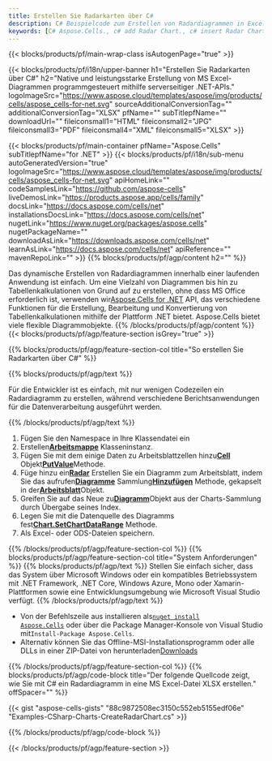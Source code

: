 ```yaml
---
title: Erstellen Sie Radarkarten über C#
description: C# Beispielcode zum Erstellen von Radardiagrammen in Excel mithilfe der Bibliothek .NET. Verwenden Sie diesen Code zum Erstellen eines Radardiagramms für MS Excel in VB.NET, Asp.NET oder einer anderen .NET-basierten Anwendung.
keywords: [C# Aspose.Cells., c# add Radar Chart., c# insert Radar Chart., c# create Radar Chart]
---
```

{{< blocks/products/pf/main-wrap-class isAutogenPage="true" >}}

{{< blocks/products/pf/i18n/upper-banner h1="Erstellen Sie Radarkarten über C#" h2="Native und leistungsstarke Erstellung von MS Excel-Diagrammen programmgesteuert mithilfe serverseitiger .NET-APIs." logoImageSrc="https://www.aspose.cloud/templates/aspose/img/products/cells/aspose_cells-for-net.svg" sourceAdditionalConversionTag="" additionalConversionTag="XLSX" pfName="" subTitlepfName="" downloadUrl="" fileiconsmall1="HTML" fileiconsmall2="JPG" fileiconsmall3="PDF" fileiconsmall4="XML" fileiconsmall5="XLSX" >}}

{{< blocks/products/pf/main-container pfName="Aspose.Cells" subTitlepfName="for .NET" >}}
{{< blocks/products/pf/i18n/sub-menu autoGeneratedVersion="true" logoImageSrc="https://www.aspose.cloud/templates/aspose/img/products/cells/aspose_cells-for-net.svg" apiHomeLink="" codeSamplesLink="https://github.com/aspose-cells" liveDemosLink="https://products.aspose.app/cells/family" docsLink="https://docs.aspose.com/cells/net" installationsDocsLink="https://docs.aspose.com/cells/net" nugetLink="https://www.nuget.org/packages/aspose.cells" nugetPackageName="" downloadAsLink="https://downloads.aspose.com/cells/net" learnAsLink="https://docs.aspose.com/cells/net" apiReference="" mavenRepoLink="" >}}
{{% blocks/products/pf/agp/content h2="" %}}

Das dynamische Erstellen von Radardiagrammen innerhalb einer laufenden Anwendung ist einfach. Um eine Vielzahl von Diagrammen bis hin zu Tabellenkalkulationen von Grund auf zu erstellen, ohne dass MS Office erforderlich ist, verwenden wir[Aspose.Cells for .NET](https://products.aspose.com/cells/net) API, das verschiedene Funktionen für die Erstellung, Bearbeitung und Konvertierung von Tabellenkalkulationen mithilfe der Plattform .NET bietet. Aspose.Cells bietet viele flexible Diagrammobjekte.
{{% /blocks/products/pf/agp/content %}}
{{< blocks/products/pf/agp/feature-section isGrey="true" >}}

{{% blocks/products/pf/agp/feature-section-col title="So erstellen Sie Radarkarten über C#" %}}

{{% blocks/products/pf/agp/text %}}

Für die Entwickler ist es einfach, mit nur wenigen Codezeilen ein Radardiagramm zu erstellen, während verschiedene Berichtsanwendungen für die Datenverarbeitung ausgeführt werden.

{{% /blocks/products/pf/agp/text %}}

1. Fügen Sie den Namespace in Ihre Klassendatei ein
1.  Erstellen[**Arbeitsmappe**](https://reference.aspose.com/cells/net/aspose.cells/workbook) Klasseninstanz.
1.  Fügen Sie mit dem einige Daten zu Arbeitsblattzellen hinzu[**Cell**](https://reference.aspose.com/cells/net/aspose.cells/cell) Objekt[**PutValue**](https://reference.aspose.com/cells/net/aspose.cells/cell/methods/putvalue/index)Methode.
1.  Füge hinzu ein[**Radar**](https://reference.aspose.com/cells/net/aspose.cells.charts/charttype) Erstellen Sie ein Diagramm zum Arbeitsblatt, indem Sie das aufrufen[**Diagramme**](https://reference.aspose.com/cells/net/aspose.cells.charts/chartcollection) Sammlung[**Hinzufügen**](https://reference.aspose.com/cells/net/aspose.cells.charts/chartcollection/methods/add) Methode, gekapselt in der[**Arbeitsblatt**](https://reference.aspose.com/cells/net/aspose.cells/worksheet)Objekt.
1.  Greifen Sie auf das Neue zu[**Diagramm**](https://reference.aspose.com/cells/net/aspose.cells.charts/chart)Objekt aus der Charts-Sammlung durch Übergabe seines Index.
1.  Legen Sie mit die Datenquelle des Diagramms fest[**Chart.SetChartDataRange**](https://https://reference.aspose.com/cells/net/aspose.cells.charts/chart/methods/setchartdatarange) Methode.
1. Als Excel- oder ODS-Dateien speichern.

{{% /blocks/products/pf/agp/feature-section-col %}}
{{% blocks/products/pf/agp/feature-section-col title="System Anforderungen" %}}
{{% blocks/products/pf/agp/text %}}
Stellen Sie einfach sicher, dass das System über Microsoft Windows oder ein kompatibles Betriebssystem mit .NET Framework, .NET Core, Windows Azure, Mono oder Xamarin-Plattformen sowie eine Entwicklungsumgebung wie Microsoft Visual Studio verfügt.
{{% /blocks/products/pf/agp/text %}}
-  Von der Befehlszeile aus installieren als<code><a href="https://downloads.aspose.com/cells/net">nuget install Aspose.Cells</a></code> oder über die Package Manager-Konsole von Visual Studio mit<code>Install-Package Aspose.Cells</code>.
-  Alternativ können Sie das Offline-MSI-Installationsprogramm oder alle DLLs in einer ZIP-Datei von herunterladen<a href="https://downloads.aspose.com/cells/net">Downloads</a>

{{% /blocks/products/pf/agp/feature-section-col %}}
{{% blocks/products/pf/agp/code-block title="Der folgende Quellcode zeigt, wie Sie mit C# ein Radardiagramm in eine MS Excel-Datei XLSX erstellen." offSpacer="" %}}

{{< gist "aspose-cells-gists" "88c9872508ec3150c552eb5155edf06e" "Examples-CSharp-Charts-CreateRadarChart.cs" >}}

{{% /blocks/products/pf/agp/code-block %}}

{{< /blocks/products/pf/agp/feature-section >}}

<!-- aboutfile Starts -->
